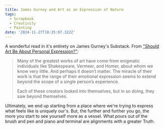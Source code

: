 ```yaml
---
title: James Gurney and Art as an Expression of Nature
tags:
  - Scrapbook
  - Creativity
  - Painting
date: '2024-11-27T10:35:07.322Z'
---
```


A wonderful read in it's entirety on James Gurney's Substack. From ["Should Art Be About Personal Expression?"](https://jamesgurney.substack.com/p/should-art-be-about-personal-expression):

> Many of the greatest works of art have come from enigmatic individuals like Shakespeare, Vermeer, and Homer, about whom we know very little. And perhaps it doesn’t matter. The miracle of their work is that the range of their emotional expression seems to extend beyond the scope of a single person’s experience.
> 
> Each of these creators looked into themselves, but in so doing, they saw beyond themselves.

Ultimately, we end up starting from a place where we're trying to express what feels like is uniquely our's. But, the further and further you go, the more you start to see yourself more as a vessel. What pours out of the brush and pen and piano and terminal are alignments with a greater Truth.